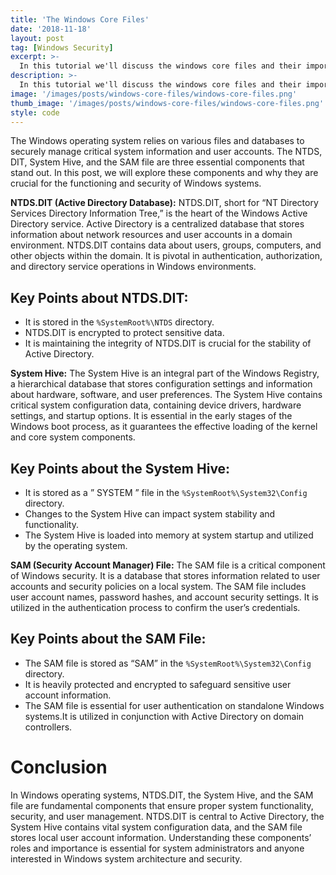 ```yaml
---
title: 'The Windows Core Files'
date: '2018-11-18'
layout: post
tag: [Windows Security]
excerpt: >-
  In this tutorial we'll discuss the windows core files and their importance.
description: >-
  In this tutorial we'll discuss the windows core files and their importance.
image: '/images/posts/windows-core-files/windows-core-files.png'
thumb_image: '/images/posts/windows-core-files/windows-core-files.png'
style: code
---
```


The Windows operating system relies on various files and databases to securely manage critical system information and user accounts. The NTDS, DIT, System Hive, and the SAM file are three essential components that stand out. In this post, we will explore these components and why they are crucial for the functioning and security of Windows systems.

**NTDS.DIT (Active Directory Database):** NTDS.DIT, short for “NT Directory Services Directory Information Tree,” is the heart of the Windows Active Directory service. 
Active Directory is a centralized database that stores information about network resources and user accounts in a domain environment. NTDS.DIT contains data about users, groups, computers, and other objects within the domain. 
It is pivotal in authentication, authorization, and directory service operations in Windows environments.

## Key Points about NTDS.DIT:

- It is stored in the `%SystemRoot%\NTDS` directory.
- NTDS.DIT is encrypted to protect sensitive data.
- It is maintaining the integrity of NTDS.DIT is crucial for the stability of Active Directory.

**System Hive:** The System Hive is an integral part of the Windows Registry, a hierarchical database that stores configuration settings and information about hardware, software, and user preferences. The System Hive contains critical system configuration data, containing device drivers, hardware settings, and startup options. It is essential in the early stages of the Windows boot process, as it guarantees the effective loading of the kernel and core system components.

## Key Points about the System Hive:

- It is stored as a ” SYSTEM ” file in the `%SystemRoot%\System32\Config` directory.
- Changes to the System Hive can impact system stability and functionality.
- The System Hive is loaded into memory at system startup and utilized by the operating system.

**SAM (Security Account Manager) File:** The SAM file is a critical component of Windows security. It is a database that stores information related to user accounts and security policies on a local system. The SAM file includes user account names, password hashes, and account security settings. It is utilized in the authentication process to confirm the user’s credentials.

## Key Points about the SAM File:

- The SAM file is stored as “SAM” in the `%SystemRoot%\System32\Config` directory.
- It is heavily protected and encrypted to safeguard sensitive user account information.
- The SAM file is essential for user authentication on standalone Windows systems.It is utilized in conjunction with Active Directory on domain controllers.


# Conclusion
In Windows operating systems, NTDS.DIT, the System Hive, and the SAM file are fundamental components that ensure proper system functionality, security, and user management. NTDS.DIT is central to Active Directory, the System Hive contains vital system configuration data, and the SAM file stores local user account information. Understanding these components’ roles and importance is essential for system administrators and anyone interested in Windows system architecture and security.